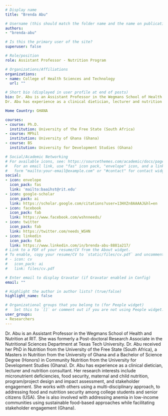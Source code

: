 ```yaml
---
# Display name
title: "Brenda Abu"

# Username (this should match the folder name and the name on publications)
authors:
- "brenda-abu"

# Is this the primary user of the site?
superuser: false

# Role/position
role: Assistant Professor - Nutrition Program

# Organizations/Affiliations
organizations:
- name: College of Health Sciences and Technology
  url: ""

# Short bio (displayed in user profile at end of posts)
bio: Dr. Abu is an Assistant Professor in the Wegmans School of Health and Nutrition at RIT. She was formerly a Post-doctoral Research Associate in the Nutritional Sciences Department at Texas Tech University. Dr. Abu received her PhD in Nutrition from the University of the Free State (South Africa), a Masters in Nutrition from the University of Ghana and a Bachelor of Science Degree (Honors) in Community Nutrition from the University for Development Studies (Ghana).
Dr. Abu has experience as a clinical dietician, lecturer and nutrition consultant. Her research interests include micronutrient deficiencies, food security, maternal and child nutrition, program/project design and impact assessment, and stakeholder engagement. She works with others using a multi-disciplinary approach, to addressing food and nutrition security among college students and senior citizens (USA). She is also involved with addressing anemia in low-income communities using sustainable food-based approaches while facilitating stakeholder engagement (Ghana).

Home Country: GHANA

courses:
- course: Ph.D.
  institution: University of the Free State (South Africa)
- course: MPhil
  institution: University of Ghana (Ghana)
- course: BS
  institution: University for Development Studies (Ghana)

# Social/Academic Networking
# For available icons, see: https://sourcethemes.com/academic/docs/page-builder/#icons
#   For an email link, use "fas" icon pack, "envelope" icon, and a link in the
#   form "mailto:your-email@example.com" or "#contact" for contact widget.
social:
- icon: envelope
  icon_pack: fas
  link: 'mailto:baaihst@rit.edu'
- icon: google-scholar
  icon_pack: ai
  link: https://scholar.google.com/citations?user=13HXZn8AAAAJ&hl=en
- icon: facebook
  icon_pack: fab
  link: https://www.facebook.com/wshnneeds/
- icon: twitter
  icon_pack: fab
  link: https://twitter.com/needs_WSHN
- icon: linkedin
  icon_pack: fab
  link: https://www.linkedin.com/in/brenda-abu-8881a217/
# Link to a PDF of your resume/CV from the About widget.
# To enable, copy your resume/CV to `static/files/cv.pdf` and uncomment the lines below.
# - icon: cv
#   icon_pack: ai
#   link: files/cv.pdf

# Enter email to display Gravatar (if Gravatar enabled in Config)
email: ""

# Highlight the author in author lists? (true/false)
highlight_name: false

# Organizational groups that you belong to (for People widget)
#   Set this to `[]` or comment out if you are not using People widget.
user_groups:
- Researchers
---
```


Dr. Abu is an Assistant Professor in the Wegmans School of Health and Nutrition at RIT. She was formerly a Post-doctoral Research Associate in the Nutritional Sciences Department at Texas Tech University. Dr. Abu received her PhD in Nutrition from the University of the Free State (South Africa), a Masters in Nutrition from the University of Ghana and a Bachelor of Science Degree (Honors) in Community Nutrition from the University for Development Studies (Ghana).
Dr. Abu has experience as a clinical dietician, lecturer and nutrition consultant. Her research interests include micronutrient deficiencies, food security, maternal and child nutrition, program/project design and impact assessment, and stakeholder engagement. She works with others using a multi-disciplinary approach, to addressing food and nutrition security among college students and senior citizens (USA). She is also involved with addressing anemia in low-income communities using sustainable food-based approaches while facilitating stakeholder engagement (Ghana).
